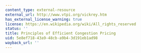 ```yaml
---
content_type: external-resource
external_url: http://www.vtpi.org/vickrey.htm
has_external_license_warning: true
license: https://en.wikipedia.org/wiki/All_rights_reserved
status: ''
title: Principles of Efficient Congestion Pricing
uid: 5e8ef718-43a9-48cb-a9b4-3d191eb1ad98
wayback_url: ''
---
```

